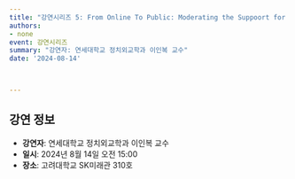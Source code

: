 ```yaml
---
title: "강연시리즈 5: From Online To Public: Moderating the Suppoort for Male Victimhood Ideologies in South Korea"
authors: 
- none
event: 강연시리즈
summary: "강연자: 연세대학교 정치외교학과 이인복 교수"
date: '2024-08-14'



---
```

<div class="lecture-content">

## 강연 정보
- **강연자**: 연세대학교 정치외교학과 이인복 교수
- **일시**: 2024년 8월 14일 오전 15:00
- **장소**: 고려대학교 SK미래관 310호
</div>